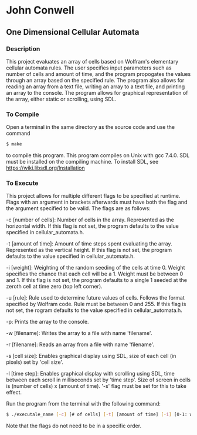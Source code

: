 # John Conwell

## One Dimensional Cellular Automata

### Description
This project evaluates an array of cells based on Wolfram's elementary cellular automata rules. The user specifies input parameters such as number of cells and amount of time, and the program propogates the values through an array based on the specified rule. The program also allows for reading an array from a text file, writing an array to a text file, and printing an array to the console. The program allows for graphical representation of the array, either static or scrolling, using SDL.
### To Compile
Open a terminal in the same directory as the source code and use the command
```bash
$ make
```
to compile this program. This program compiles on Unix with gcc 7.4.0. SDL must be installed on the compiling machine. To install SDL, see https://wiki.libsdl.org/Installation
### To Execute
This project allows for multiple different flags to be specified at runtime. Flags with an argument in brackets afterwards must have both the flag and the argument specified to be valid. The flags are as follows:

-c [number of cells]: Number of cells in the array. Represented as the horizontal width. If this flag is not set, the program defaults to the value specified in cellular_automata.h.

-t [amount of time]: Amount of time steps spent evaluating the array. Represented as the vertical height. If this flag is not set, the program defaults to the value specified in cellular_automata.h.

-i [weight]: Weighting of the random seeding of the cells at time 0. Weight specifies the chance that each cell will be a 1. Weight must be between 0 and 1. If this flag is not set, the program defaults to a single 1 seeded at the zeroth cell at time zero (top left corner).

-u [rule]: Rule used to determine future values of cells. Follows the format specified by Wolfram code. Rule must be between 0 and 255. If this flag is not set, the rogram defaults to the value specified in cellular_automata.h.

-p: Prints the array to the console.

-w [filename]: Writes the array to a file with name 'filename'.

-r [filename]: Reads an array from a file with name 'filename'.

-s [cell size]: Enables graphical display using SDL, size of each cell (in pixels) set by 'cell size'.

-l [time step]: Enables graphical display with scrolling using SDL, time between each scroll in milliseconds set by 'time step'. Size of screen in cells is (number of cells) x (amount of time). '-s' flag must be set for this to take effect.

Run the program from the terminal with the following command:
```bash
$ ./executale_name [-c] [# of cells] [-t] [amount of time] [-i] [0-1: weighted random seeding] [-u] [rule] [-p] [-w] [output file name] [-r] [input file name] [-s] [cell size] [-l] [time step (msec)]
```
Note that the flags do not need to be in a specific order.
